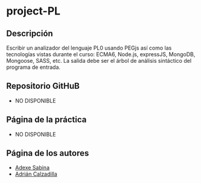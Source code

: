 # project-PL

## Descripción

Escribir un analizador del lenguaje PL0 usando PEGjs así como las tecnologías vistas durante el curso: ECMA6, Node.js, expressJS, MongoDB, Mongoose, SASS, etc. La salida debe ser el árbol de análisis sintáctico del programa de entrada.

## Repositorio GitHuB

* NO DISPONIBLE

## Página de la práctica

* NO DISPONIBLE

## Página de los autores

* [Adexe Sabina](http://alu0100769609.github.io/)
* [Adrián Calzadilla](http://adcalzadilla.github.io/)
